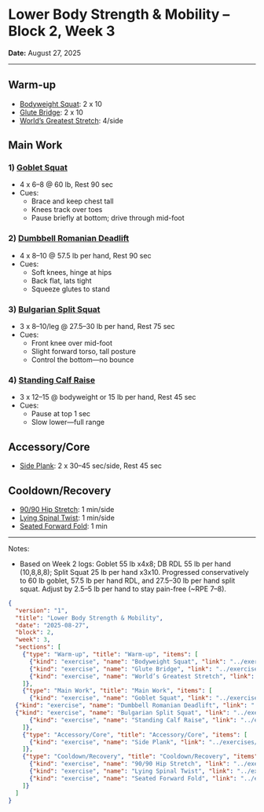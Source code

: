 # Lower Body Strength & Mobility – Block 2, Week 3
**Date:** August 27, 2025

---

## Warm-up
- [Bodyweight Squat](../exercises/bodyweight_squat.md): 2 x 10
- [Glute Bridge](../exercises/glute_bridge.md): 2 x 10
- [World’s Greatest Stretch](../exercises/worlds_greatest_stretch.md): 4/side

## Main Work

### 1) [Goblet Squat](../exercises/goblet_squat.md)
- 4 x 6–8 @ 60 lb, Rest 90 sec
- Cues:
  - Brace and keep chest tall
  - Knees track over toes
  - Pause briefly at bottom; drive through mid-foot

### 2) [Dumbbell Romanian Deadlift](../exercises/dumbbell_romanian_deadlift.md)
- 4 x 8–10 @ 57.5 lb per hand, Rest 90 sec
- Cues:
  - Soft knees, hinge at hips
  - Back flat, lats tight
  - Squeeze glutes to stand

### 3) [Bulgarian Split Squat](../exercises/bulgarian_split_squat.md)
- 3 x 8–10/leg @ 27.5–30 lb per hand, Rest 75 sec
- Cues:
  - Front knee over mid-foot
  - Slight forward torso, tall posture
  - Control the bottom—no bounce

### 4) [Standing Calf Raise](../exercises/standing_calf_raise.md)
- 3 x 12–15 @ bodyweight or 15 lb per hand, Rest 45 sec
- Cues:
  - Pause at top 1 sec
  - Slow lower—full range

## Accessory/Core
- [Side Plank](../exercises/side_plank.md): 2 x 30–45 sec/side, Rest 45 sec

## Cooldown/Recovery
- [90/90 Hip Stretch](../exercises/90_90_hip_stretch.md): 1 min/side
- [Lying Spinal Twist](../exercises/lying_spinal_twist.md): 1 min/side
- [Seated Forward Fold](../exercises/seated_forward_fold.md): 1 min

---

Notes:
- Based on Week 2 logs: Goblet 55 lb x4x8; DB RDL 55 lb per hand (10,8,8,8); Split Squat 25 lb per hand x3x10. Progressed conservatively to 60 lb goblet, 57.5 lb per hand RDL, and 27.5–30 lb per hand split squat. Adjust by 2.5–5 lb per hand to stay pain-free (~RPE 7–8).

```json session-structure
{
  "version": "1",
  "title": "Lower Body Strength & Mobility",
  "date": "2025-08-27",
  "block": 2,
  "week": 3,
  "sections": [
    {"type": "Warm-up", "title": "Warm-up", "items": [
      {"kind": "exercise", "name": "Bodyweight Squat", "link": "../exercises/bodyweight_squat.md", "prescription": {"sets": 2, "reps": 10}},
      {"kind": "exercise", "name": "Glute Bridge", "link": "../exercises/glute_bridge.md", "prescription": {"sets": 2, "reps": 10}},
      {"kind": "exercise", "name": "World’s Greatest Stretch", "link": "../exercises/worlds_greatest_stretch.md", "prescription": {"reps": 4}}
    ]},
    {"type": "Main Work", "title": "Main Work", "items": [
      {"kind": "exercise", "name": "Goblet Squat", "link": "../exercises/goblet_squat.md", "prescription": {"sets": 4, "reps": "6–8", "weight": "60 lb", "restSeconds": 90}},
  {"kind": "exercise", "name": "Dumbbell Romanian Deadlift", "link": "../exercises/dumbbell_romanian_deadlift.md", "prescription": {"sets": 4, "reps": "8–10", "weight": "57.5 lb per hand", "restSeconds": 90}},
  {"kind": "exercise", "name": "Bulgarian Split Squat", "link": "../exercises/bulgarian_split_squat.md", "prescription": {"sets": 3, "reps": "8–10/leg", "weight": "27.5–30 lb per hand", "restSeconds": 75}},
      {"kind": "exercise", "name": "Standing Calf Raise", "link": "../exercises/standing_calf_raise.md", "prescription": {"sets": 3, "reps": "12–15", "weight": "bodyweight or 15 lb per hand", "restSeconds": 45}}
    ]},
    {"type": "Accessory/Core", "title": "Accessory/Core", "items": [
      {"kind": "exercise", "name": "Side Plank", "link": "../exercises/side_plank.md", "prescription": {"sets": 2, "timeSeconds": 45, "restSeconds": 45}}
    ]},
    {"type": "Cooldown/Recovery", "title": "Cooldown/Recovery", "items": [
      {"kind": "exercise", "name": "90/90 Hip Stretch", "link": "../exercises/90_90_hip_stretch.md", "prescription": {"holdSeconds": 60}},
      {"kind": "exercise", "name": "Lying Spinal Twist", "link": "../exercises/lying_spinal_twist.md", "prescription": {"holdSeconds": 60}},
      {"kind": "exercise", "name": "Seated Forward Fold", "link": "../exercises/seated_forward_fold.md", "prescription": {"holdSeconds": 60}}
    ]}
  ]
}
```
